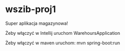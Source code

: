 # wszib-proj1

Super aplikacja magazynowa!

Żeby włączyć w Intellij uruchom WarehoursApplication

Żeby włączyć w maven uruchom: mvn spring-boot:run
